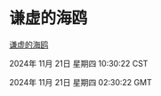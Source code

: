 # 谦虚的海鸥
[谦虚的海鸥](http://219.139.196.42:56308/qxdho/course/base/hotlink/index.php)

2024年 11月 21日 星期四 10:30:22 CST

2024年 11月 21日 星期四 02:30:22 GMT
